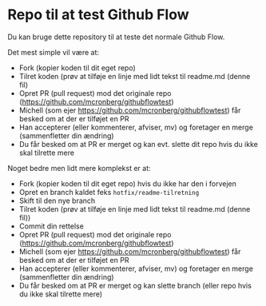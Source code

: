 # Repo til at test Github Flow

Du kan bruge dette repository til at teste det normale Github Flow.

Det mest simple vil være at:

- Fork (kopier koden til dit eget repo)
- Tilret koden (prøv at tilføje en linje med lidt tekst til readme.md (denne fil)
- Opret PR (pull request) mod det originale repo (https://github.com/mcronberg/githubflowtest)
- Michell (som ejer https://github.com/mcronberg/githubflowtest) får besked om at der er tilføjet en PR
- Han accepterer (eller kommenterer, afviser, mv) og foretager en merge (sammenfletter din ændring)
- Du får besked om at PR er merget og kan evt. slette dit repo hvis du ikke skal tilrette mere

Noget bedre men lidt mere komplekst er at:

- Fork (kopier koden til dit eget repo) hvis du ikke har den i forvejen
- Opret en branch kaldet feks `hotfix/readme-tilretning`
- Skift til den nye branch
- Tilret koden (prøv at tilføje en linje med lidt tekst til readme.md (denne fil))
- Commit din rettelse
- Opret PR (pull request) mod det originale repo (https://github.com/mcronberg/githubflowtest)
- Michell (som ejer https://github.com/mcronberg/githubflowtest) får besked om at der er tilføjet en PR
- Han accepterer (eller kommenterer, afviser, mv) og foretager en merge (sammenfletter din ændring)
- Du får besked om at PR er merget og kan slette branch (eller repo hvis du ikke skal tilrette mere)
